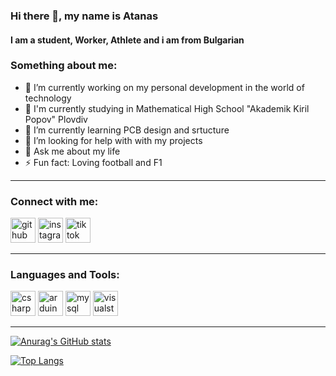 ### Hi there 👋, my name is Atanas 
#### I am a student, Worker, Athlete and i am from Bulgarian

### Something about me:

- 🔭 I’m currently working on my personal development in the world of technology 
- 📘 I'm currently studying in Mathematical High School "Akademik Kiril Popov" Plovdiv
- 🌱 I’m currently learning PCB design and srtucture 
- 🤔 I’m looking for help with  with my projects 
- 💬 Ask me about  my life 
- ⚡ Fun fact: Loving football and F1 

---

### Connect with me:

[<img src='https://cdn.jsdelivr.net/npm/simple-icons@3.0.1/icons/github.svg' alt='github' height='40'>](https://github.com/Atanas18-mg) 
[<img src='https://cdn.jsdelivr.net/npm/simple-icons@3.0.1/icons/instagram.svg' alt='instagram' height='40'>](https://www.instagram.com/ovcharov_18/)
[<img src='https://cdn.jsdelivr.net/npm/simple-icons@3.0.1/icons/tiktok.svg' alt='tiktok' height='40'>](https://www.tiktok.com/@ovcharov_18)  

---

### Languages and Tools:

<img src='https://cdn.jsdelivr.net/npm/simple-icons@3.0.1/icons/csharp.svg' alt='csharp' height='40'> <img src='https://cdn.jsdelivr.net/npm/simple-icons@3.0.1/icons/arduino.svg' alt='arduino' height='40'> [<img src='https://cdn.jsdelivr.net/npm/simple-icons@3.0.1/icons/mysql.svg' alt='mysql' height='40'>](https://www.mysql.com/)  [<img src='https://cdn.jsdelivr.net/npm/simple-icons@3.0.1/icons/visualstudio.svg' alt='visualstudio' height='40'>](https://visualstudio.microsoft.com/vs/)  

---

[![Anurag's GitHub stats](https://github-readme-stats.vercel.app/api?username=Atanas18-mg)](https://github.com/anuraghazra/github-readme-stats)

[![Top Langs](https://github-readme-stats.vercel.app/api/top-langs/?username=Atanas18-mg&layout=compact)](https://github.com/anuraghazra/github-readme-stats)
